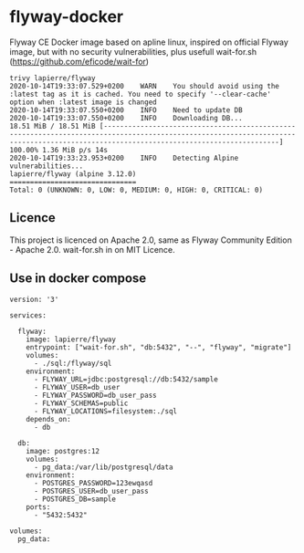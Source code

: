 # flyway-docker

Flyway CE Docker image based on apline linux, inspired on official Flyway image, but with no security vulnerabilities, plus usefull wait-for.sh (https://github.com/eficode/wait-for)

```
trivy lapierre/flyway
2020-10-14T19:33:07.529+0200	WARN	You should avoid using the :latest tag as it is cached. You need to specify '--clear-cache' option when :latest image is changed
2020-10-14T19:33:07.550+0200	INFO	Need to update DB
2020-10-14T19:33:07.550+0200	INFO	Downloading DB...
18.51 MiB / 18.51 MiB [---------------------------------------------------------------------------------------------------------------------------------------------------------------------------------------] 100.00% 1.36 MiB p/s 14s
2020-10-14T19:33:23.953+0200	INFO	Detecting Alpine vulnerabilities...
lapierre/flyway (alpine 3.12.0)
===============================
Total: 0 (UNKNOWN: 0, LOW: 0, MEDIUM: 0, HIGH: 0, CRITICAL: 0)
```

## Licence 

This project is licenced on Apache 2.0, same as Flyway Community Edition - Apache 2.0. wait-for.sh in on MIT Licence. 


## Use in docker compose

```
version: '3'

services:

  flyway:
    image: lapierre/flyway
    entrypoint: ["wait-for.sh", "db:5432", "--", "flyway", "migrate"]
    volumes:
      - ./sql:/flyway/sql
    environment:
      - FLYWAY_URL=jdbc:postgresql://db:5432/sample
      - FLYWAY_USER=db_user
      - FLYWAY_PASSWORD=db_user_pass
      - FLYWAY_SCHEMAS=public      
      - FLYWAY_LOCATIONS=filesystem:./sql
    depends_on:
      - db

  db:
    image: postgres:12
    volumes:
      - pg_data:/var/lib/postgresql/data
    environment:
      - POSTGRES_PASSWORD=123ewqasd
      - POSTGRES_USER=db_user_pass
      - POSTGRES_DB=sample
    ports:
      - "5432:5432"

volumes:
  pg_data:
```
